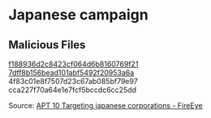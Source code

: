 # Japanese campaign

## Malicious Files

[f188936d2c8423cf064d6b8160769f21](https://www.virustotal.com/en/file/3d2b3c9f50ed36bef90139e6dd250f140c373664984b97a97a5a70333387d18d/analysis/)  
[7dff8b156bead101abf5492f20953a6a](https://www.virustotal.com/en/file/e64aa11613cefea52f60160200c565fadf89e3f114d99e1bf9b6cc1738087eea/analysis/)  
4f83c01e8f7507d23c67ab085bf79e97  
cca227f70a64e1e7fcf5bccdc6cc25dd  

Source: [APT 10 Targeting japanese corporations - FireEye](https://www.fireeye.com/blog/threat-research/2018/09/apt10-targeting-japanese-corporations-using-updated-ttps.html)
